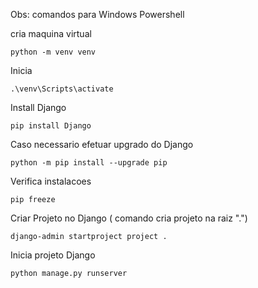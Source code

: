 Obs: comandos para Windows Powershell

cria maquina virtual
```
python -m venv venv
```

Inicia
```
.\venv\Scripts\activate
```

Install Django
```
pip install Django
```

Caso necessario efetuar upgrado do Django
```
python -m pip install --upgrade pip
```

Verifica instalacoes
```
pip freeze
```
Criar Projeto no Django ( comando cria projeto na raiz ".")
```
django-admin startproject project .
```

Inicia projeto Django
```
python manage.py runserver
```

